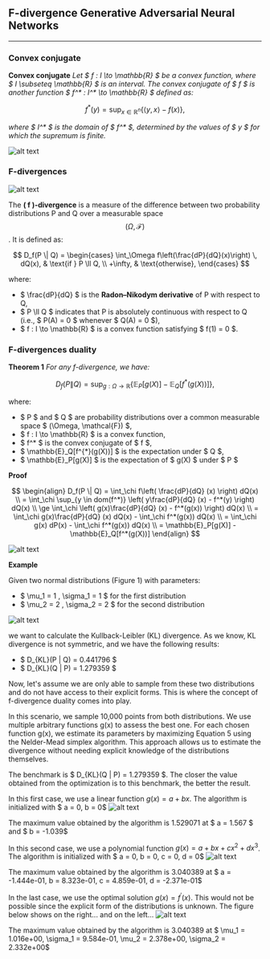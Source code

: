 ## F-divergence Generative Adversarial Neural Networks

---

### Convex conjugate

**Convex conjugate** _Let $ f : I \to \mathbb{R} $ be a convex function, where $ I \subseteq \mathbb{R} $ is an interval. The convex conjugate of $ f $ is another function $ f^* : I^* \to \mathbb{R} $ defined as:_

$$
f^*(y) = \sup_{x \in \mathbb{R}^n} \left\{ \langle y, x \rangle - f(x) \right\},
$$

_where $ I^* $ is the domain of $ f^* $, determined by the values of $ y $ for which the supremum is finite._ 

![alt text](https://github.com/StefanoPenazzi2/StefanoPenazzi2.github.io/blob/main/imgs/convex_conjugate.png?raw=true)

### F-divergences

![alt text](https://github.com/StefanoPenazzi2/StefanoPenazzi2.github.io/blob/main/imgs/2d_dist_comp_gans.png?raw=true)

The **\( f \)-divergence** is a measure of the difference between two probability distributions P and Q over a measurable space $$ (\Omega, \mathcal{F}) $$. It is defined as:

$$
D_f(P \| Q) = 
\begin{cases} 
\int_\Omega f\left(\frac{dP}{dQ}(x)\right) \, dQ(x), & \text{if } P \ll Q, \\ 
+\infty, & \text{otherwise},
\end{cases}
$$

where:

- $ \frac{dP}{dQ} $ is the **Radon–Nikodym derivative** of P with respect to Q,
- $ P \ll Q $ indicates that P is absolutely continuous with respect to Q (i.e., $ P(A) = 0 $ whenever $ Q(A) = 0 $),
- $ f : I \to \mathbb{R} $ is a convex function satisfying $ f(1) = 0 $.

### F-divergences duality

**Theorem 1** _For any f-divergence, we have:_

$$
D_f(P \| Q) = \sup_{g : \Omega \to \mathbb{R}} \left\{ \mathbb{E}_P[g(X)] - \mathbb{E}_Q[f^*(g(X))] \right\},
$$

where:

- $ P $ and $ Q $ are probability distributions over a common measurable space $ (\Omega, \mathcal{F}) $,
- $ f : I \to \mathbb{R} $ is a convex function,
- $ f^* $ is the convex conjugate of $ f $,
- $ \mathbb{E}_Q[f^{*}(g(X))] $ is the expectation under $ Q $, 
- $ \mathbb{E}_P[g(X)] $ is the expectation of $ g(X) $ under $ P $



**Proof**

$$
\begin{align}
D_f(P \| Q) = \int_\chi  f\left( \frac{dP}{dQ} (x) \right) dQ(x) \\
= \int_\chi \sup_{y \in dom(f^*)} \left( y\frac{dP}{dQ} (x) - f^*(y) \right) dQ(x) \\
\ge \int_\chi \left( g(x)\frac{dP}{dQ} (x) - f^*(g(x)) \right) dQ(x) \\
= \int_\chi g(x)\frac{dP}{dQ} (x) dQ(x) - \int_\chi f^*(g(x)) dQ(x) \\
= \int_\chi g(x) dP(x) - \int_\chi f^*(g(x)) dQ(x) \\
= \mathbb{E}_P[g(X)] - \mathbb{E}_Q[f^*(g(X))]
\end{align}
$$

![alt text](https://github.com/StefanoPenazzi2/StefanoPenazzi2.github.io/blob/main/imgs/g_x_no_opt.png?raw=true)

**Example**

Given two normal distributions (Figure 1) with parameters:

- $ \mu_1 = 1 , \sigma_1 = 1 $ for the first distribution
- $ \mu_2 = 2 , \sigma_2 = 2 $ for the second distribution

![alt text](https://github.com/StefanoPenazzi2/StefanoPenazzi2.github.io/blob/main/imgs/1d_dist_comp_gans.png?raw=true)

we want to calculate the Kullback-Leibler (KL) divergence. As we know, KL divergence is not symmetric, and we have the following results:

- $ D_{KL}(P \| Q) = 0.441796 $
- $ D_{KL}(Q \| P) = 1.279359 $

Now, let's assume we are only able to sample from these two distributions and do not have access to their explicit forms.
This is where the concept of f-divergence duality comes into play.

In this scenario, we sample 10,000 points from both distributions. We use multiple arbitrary functions g(x) to assess the best one.
For each chosen function g(x), we estimate its parameters by maximizing Equation 5 using the Nelder-Mead simplex algorithm. 
This approach allows us to estimate the divergence without needing explicit knowledge of the distributions themselves.

The benchmark is $ D_{KL}(Q \| P) = 1.279359 $. The closer the value obtained from the optimization is to this benchmark, the better the result.

In this first case, we use a linear function $g(x) = a + bx$. The algorithm is initialized with $ a = 0, b = 0$
![alt text](https://github.com/StefanoPenazzi2/StefanoPenazzi2.github.io/blob/main/imgs/g_x_linear_opt.png?raw=true)

The maximum value obtained by the algorithm is 1.529071 at $ a = 1.567 $ and $ b = -1.039$

In this second case, we use a polynomial function $g(x) = a + bx + cx^2 + dx^3$. The algorithm is initialized with $ a = 0, b = 0, c = 0, d = 0$
![alt text](https://github.com/StefanoPenazzi2/StefanoPenazzi2.github.io/blob/main/imgs/g_x_poli3_opt.png?raw=true)

The maximum value obtained by the algorithm is 3.040389 at $ a = -1.444e-01,  b = 8.323e-01,  c = 4.859e-01,  d = -2.371e-01$

In the last case, we use the optimal solution $g(x) = f^'(x)$. This would not be possible since the explicit form of the distributions is unknown.
The figure below shows on the right... and on the left...
![alt text](https://github.com/StefanoPenazzi2/StefanoPenazzi2.github.io/blob/main/imgs/g_x_deriv_f_x_opt.png?raw=true)

The maximum value obtained by the algorithm is 3.040389 at $ \mu_1 = 1.016e+00, \sigma_1 = 9.584e-01, \mu_2 = 2.378e+00, \sigma_2 = 2.332e+00$

